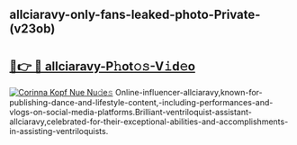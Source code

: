## allciaravy-only-fans​-leaked-photo​-Private-(v23ob)


# <h2><a href="https://mediaupload.pro?title=allciaravy&ref=git">🔗👉 🔴 allciaravy-P𝚑ot𝚘𝚜-V𝚒d𝚎o</a></h2>

[![Corinna Kopf Nue Nu𝚍e𝚜](https://i.imgur.com/0qMVB7G.gif)](https://mediaupload.pro?title=allciaravy&ref=git)
Online-influencer-allciaravy,known-for-publishing-dance-and-lifestyle-content,-including-performances-and-vlogs-on-social-media-platforms.Brilliant-ventriloquist-assistant-allciaravy,celebrated-for-their-exceptional-abilities-and-accomplishments-in-assisting-ventriloquists.  